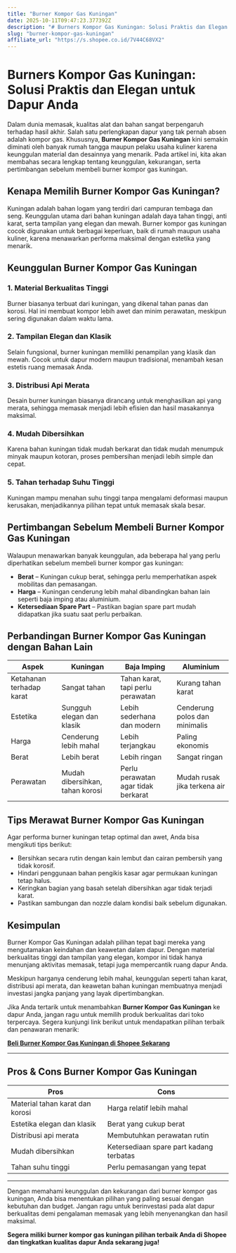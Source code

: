 ```yaml
---
title: "Burner Kompor Gas Kuningan"
date: 2025-10-11T09:47:23.377392Z
description: "# Burners Kompor Gas Kuningan: Solusi Praktis dan Elegan untuk Dapur Anda..."
slug: "burner-kompor-gas-kuningan"
affiliate_url: "https://s.shopee.co.id/7V44C68VX2"
---
```

# Burners Kompor Gas Kuningan: Solusi Praktis dan Elegan untuk Dapur Anda

Dalam dunia memasak, kualitas alat dan bahan sangat berpengaruh terhadap hasil akhir. Salah satu perlengkapan dapur yang tak pernah absen adalah kompor gas. Khususnya, **Burner Kompor Gas Kuningan** kini semakin diminati oleh banyak rumah tangga maupun pelaku usaha kuliner karena keunggulan material dan desainnya yang menarik. Pada artikel ini, kita akan membahas secara lengkap tentang keunggulan, kekurangan, serta pertimbangan sebelum membeli burner kompor gas kuningan.

## Kenapa Memilih Burner Kompor Gas Kuningan?

Kuningan adalah bahan logam yang terdiri dari campuran tembaga dan seng. Keunggulan utama dari bahan kuningan adalah daya tahan tinggi, anti karat, serta tampilan yang elegan dan mewah. Burner kompor gas kuningan cocok digunakan untuk berbagai keperluan, baik di rumah maupun usaha kuliner, karena menawarkan performa maksimal dengan estetika yang menarik.

## Keunggulan Burner Kompor Gas Kuningan

### 1. Material Berkualitas Tinggi

Burner biasanya terbuat dari kuningan, yang dikenal tahan panas dan korosi. Hal ini membuat kompor lebih awet dan minim perawatan, meskipun sering digunakan dalam waktu lama.

### 2. Tampilan Elegan dan Klasik

Selain fungsional, burner kuningan memiliki penampilan yang klasik dan mewah. Cocok untuk dapur modern maupun tradisional, menambah kesan estetis ruang memasak Anda.

### 3. Distribusi Api Merata

Desain burner kuningan biasanya dirancang untuk menghasilkan api yang merata, sehingga memasak menjadi lebih efisien dan hasil masakannya maksimal.

### 4. Mudah Dibersihkan

Karena bahan kuningan tidak mudah berkarat dan tidak mudah menumpuk minyak maupun kotoran, proses pembersihan menjadi lebih simple dan cepat.

### 5. Tahan terhadap Suhu Tinggi

Kuningan mampu menahan suhu tinggi tanpa mengalami deformasi maupun kerusakan, menjadikannya pilihan tepat untuk memasak skala besar.

## Pertimbangan Sebelum Membeli Burner Kompor Gas Kuningan

Walaupun menawarkan banyak keunggulan, ada beberapa hal yang perlu diperhatikan sebelum membeli burner kompor gas kuningan:

- **Berat** – Kuningan cukup berat, sehingga perlu memperhatikan aspek mobilitas dan pemasangan.
- **Harga** – Kuningan cenderung lebih mahal dibandingkan bahan lain seperti baja imping atau aluminium.
- **Ketersediaan Spare Part** – Pastikan bagian spare part mudah didapatkan jika suatu saat perlu perbaikan.

## Perbandingan Burner Kompor Gas Kuningan dengan Bahan Lain

| Aspek               | Kuningan                        | Baja Imping                     | Aluminium                     |
|---------------------|---------------------------------|---------------------------------|--------------------------------|
| Ketahanan terhadap karat  | Sangat tahan                  | Tahan karat, tapi perlu perawatan | Kurang tahan karat            |
| Estetika           | Sungguh elegan dan klasik        | Lebih sederhana dan modern      | Cenderung polos dan minimalis|
| Harga               | Cenderung lebih mahal            | Lebih terjangkau                | Paling ekonomis               |
| Berat              | Lebih berat                      | Lebih ringan                    | Sangat ringan                |
| Perawatan          | Mudah dibersihkan, tahan korosi | Perlu perawatan agar tidak berkarat | Mudah rusak jika terkena air|

## Tips Merawat Burner Kompor Gas Kuningan

Agar performa burner kuningan tetap optimal dan awet, Anda bisa mengikuti tips berikut:

- Bersihkan secara rutin dengan kain lembut dan cairan pembersih yang tidak korosif.
- Hindari penggunaan bahan pengikis kasar agar permukaan kuningan tetap halus.
- Keringkan bagian yang basah setelah dibersihkan agar tidak terjadi karat.
- Pastikan sambungan dan nozzle dalam kondisi baik sebelum digunakan.

## Kesimpulan

Burner Kompor Gas Kuningan adalah pilihan tepat bagi mereka yang mengutamakan keindahan dan keawetan dalam dapur. Dengan material berkualitas tinggi dan tampilan yang elegan, kompor ini tidak hanya menunjang aktivitas memasak, tetapi juga mempercantik ruang dapur Anda.

Meskipun harganya cenderung lebih mahal, keunggulan seperti tahan karat, distribusi api merata, dan keawetan bahan kuningan membuatnya menjadi investasi jangka panjang yang layak dipertimbangkan.

Jika Anda tertarik untuk menambahkan **Burner Kompor Gas Kuningan** ke dapur Anda, jangan ragu untuk memilih produk berkualitas dari toko terpercaya. Segera kunjungi link berikut untuk mendapatkan pilihan terbaik dan penawaran menarik:

[**Beli Burner Kompor Gas Kuningan di Shopee Sekarang**](https://s.shopee.co.id/7V44C68VX2)

---

## Pros & Cons Burner Kompor Gas Kuningan

| **Pros** | **Cons** |
|---|---|
| Material tahan karat dan korosi | Harga relatif lebih mahal |
| Estetika elegan dan klasik | Berat yang cukup berat | 
| Distribusi api merata | Membutuhkan perawatan rutin |
| Mudah dibersihkan | Ketersediaan spare part kadang terbatas |
| Tahan suhu tinggi | Perlu pemasangan yang tepat |

---

Dengan memahami keunggulan dan kekurangan dari burner kompor gas kuningan, Anda bisa menentukan pilihan yang paling sesuai dengan kebutuhan dan budget. Jangan ragu untuk berinvestasi pada alat dapur berkualitas demi pengalaman memasak yang lebih menyenangkan dan hasil maksimal.

**Segera miliki burner kompor gas kuningan pilihan terbaik Anda di Shopee dan tingkatkan kualitas dapur Anda sekarang juga!**
